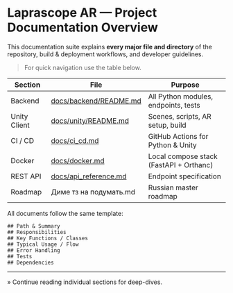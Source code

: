 # Laprascope AR — Project Documentation Overview

This documentation suite explains **every major file and directory** of the repository, build & deployment workflows, and developer guidelines.

> For quick navigation use the table below.

| Section | File | Purpose |
|---------|------|---------|
| Backend | [docs/backend/README.md](backend/README.md) | All Python modules, endpoints, tests |
| Unity Client | [docs/unity/README.md](unity/README.md) | Scenes, scripts, AR setup, build |
| CI / CD | [docs/ci_cd.md](ci_cd.md) | GitHub Actions for Python & Unity |
| Docker | [docs/docker.md](docker.md) | Local compose stack (FastAPI + Orthanc) |
| REST API | [docs/api_reference.md](api_reference.md) | Endpoint specification |
| Roadmap | Диме тз на подумать.md | Russian master roadmap  |

All documents follow the same template:

```
## Path & Summary
## Responsibilities
## Key Functions / Classes
## Typical Usage / Flow
## Error Handling
## Tests
## Dependencies
```

---

» Continue reading individual sections for deep-dives.
